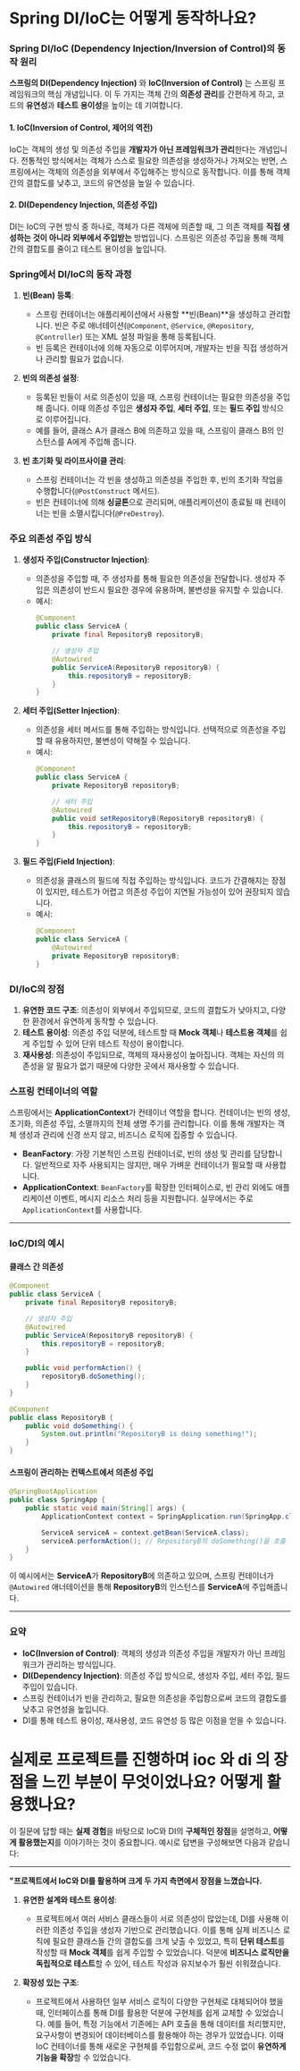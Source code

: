 # Spring DI/IoC는 어떻게 동작하나요?

### Spring DI/IoC (Dependency Injection/Inversion of Control)의 동작 원리

**스프링의 DI(Dependency Injection)** 와 **IoC(Inversion of Control)** 는 스프링 프레임워크의 핵심 개념입니다. 이 두 가지는 객체 간의 **의존성 관리**를 간편하게 하고, 코드의 **유연성**과 **테스트 용이성**을 높이는 데 기여합니다.

#### 1. **IoC(Inversion of Control, 제어의 역전)**

IoC는 객체의 생성 및 의존성 주입을 **개발자가 아닌 프레임워크가 관리**한다는 개념입니다. 전통적인 방식에서는 객체가 스스로 필요한 의존성을 생성하거나 가져오는 반면, 스프링에서는 객체의 의존성을 외부에서 주입해주는 방식으로 동작합니다. 이를 통해 객체 간의 결합도를 낮추고, 코드의 유연성을 높일 수 있습니다.

#### 2. **DI(Dependency Injection, 의존성 주입)**

DI는 IoC의 구현 방식 중 하나로, 객체가 다른 객체에 의존할 때, 그 의존 객체를 **직접 생성하는 것이 아니라 외부에서 주입받는** 방법입니다. 스프링은 의존성 주입을 통해 객체 간의 결합도를 줄이고 테스트 용이성을 높입니다.

### Spring에서 DI/IoC의 동작 과정

1. **빈(Bean) 등록**: 
   - 스프링 컨테이너는 애플리케이션에서 사용할 **빈(Bean)**을 생성하고 관리합니다. 빈은 주로 애너테이션(`@Component`, `@Service`, `@Repository`, `@Controller`) 또는 XML 설정 파일을 통해 등록됩니다.
   - 빈 등록은 컨테이너에 의해 자동으로 이루어지며, 개발자는 빈을 직접 생성하거나 관리할 필요가 없습니다.

2. **빈의 의존성 설정**: 
   - 등록된 빈들이 서로 의존성이 있을 때, 스프링 컨테이너는 필요한 의존성을 주입해 줍니다. 이때 의존성 주입은 **생성자 주입**, **세터 주입**, 또는 **필드 주입** 방식으로 이루어집니다.
   - 예를 들어, 클래스 A가 클래스 B에 의존하고 있을 때, 스프링이 클래스 B의 인스턴스를 A에게 주입해 줍니다.

3. **빈 초기화 및 라이프사이클 관리**: 
   - 스프링 컨테이너는 각 빈을 생성하고 의존성을 주입한 후, 빈의 초기화 작업을 수행합니다(`@PostConstruct` 메서드).
   - 빈은 컨테이너에 의해 **싱글톤**으로 관리되며, 애플리케이션이 종료될 때 컨테이너는 빈을 소멸시킵니다(`@PreDestroy`).

### 주요 의존성 주입 방식

1. **생성자 주입(Constructor Injection)**:
   - 의존성을 주입할 때, 주 생성자를 통해 필요한 의존성을 전달합니다. 생성자 주입은 의존성이 반드시 필요한 경우에 유용하며, 불변성을 유지할 수 있습니다.
   - 예시:
     ```java
     @Component
     public class ServiceA {
         private final RepositoryB repositoryB;

         // 생성자 주입
         @Autowired
         public ServiceA(RepositoryB repositoryB) {
             this.repositoryB = repositoryB;
         }
     }
     ```

2. **세터 주입(Setter Injection)**:
   - 의존성을 세터 메서드를 통해 주입하는 방식입니다. 선택적으로 의존성을 주입할 때 유용하지만, 불변성이 약해질 수 있습니다.
   - 예시:
     ```java
     @Component
     public class ServiceA {
         private RepositoryB repositoryB;

         // 세터 주입
         @Autowired
         public void setRepositoryB(RepositoryB repositoryB) {
             this.repositoryB = repositoryB;
         }
     }
     ```

3. **필드 주입(Field Injection)**:
   - 의존성을 클래스의 필드에 직접 주입하는 방식입니다. 코드가 간결해지는 장점이 있지만, 테스트가 어렵고 의존성 주입이 지연될 가능성이 있어 권장되지 않습니다.
   - 예시:
     ```java
     @Component
     public class ServiceA {
         @Autowired
         private RepositoryB repositoryB;
     }
     ```

### **DI/IoC의 장점**

1. **유연한 코드 구조**: 의존성이 외부에서 주입되므로, 코드의 결합도가 낮아지고, 다양한 환경에서 유연하게 동작할 수 있습니다.
2. **테스트 용이성**: 의존성 주입 덕분에, 테스트할 때 **Mock 객체**나 **테스트용 객체**를 쉽게 주입할 수 있어 단위 테스트 작성이 용이합니다.
3. **재사용성**: 의존성이 주입되므로, 객체의 재사용성이 높아집니다. 객체는 자신의 의존성을 알 필요가 없기 때문에 다양한 곳에서 재사용할 수 있습니다.

### **스프링 컨테이너의 역할**

스프링에서는 **ApplicationContext**가 컨테이너 역할을 합니다. 컨테이너는 빈의 생성, 초기화, 의존성 주입, 소멸까지의 전체 생명 주기를 관리합니다. 이를 통해 개발자는 객체 생성과 관리에 신경 쓰지 않고, 비즈니스 로직에 집중할 수 있습니다.

- **BeanFactory**: 가장 기본적인 스프링 컨테이너로, 빈의 생성 및 관리를 담당합니다. 일반적으로 자주 사용되지는 않지만, 매우 가벼운 컨테이너가 필요할 때 사용합니다.
- **ApplicationContext**: `BeanFactory`를 확장한 인터페이스로, 빈 관리 외에도 애플리케이션 이벤트, 메시지 리소스 처리 등을 지원합니다. 실무에서는 주로 `ApplicationContext`를 사용합니다.

---

### **IoC/DI의 예시**

#### 클래스 간 의존성

```java
@Component
public class ServiceA {
    private final RepositoryB repositoryB;

    // 생성자 주입
    @Autowired
    public ServiceA(RepositoryB repositoryB) {
        this.repositoryB = repositoryB;
    }

    public void performAction() {
        repositoryB.doSomething();
    }
}

@Component
public class RepositoryB {
    public void doSomething() {
        System.out.println("RepositoryB is doing something!");
    }
}
```

#### 스프링이 관리하는 컨텍스트에서 의존성 주입

```java
@SpringBootApplication
public class SpringApp {
    public static void main(String[] args) {
        ApplicationContext context = SpringApplication.run(SpringApp.class, args);

        ServiceA serviceA = context.getBean(ServiceA.class);
        serviceA.performAction(); // RepositoryB의 doSomething()을 호출
    }
}
```

이 예시에서는 **ServiceA**가 **RepositoryB**에 의존하고 있으며, 스프링 컨테이너가 `@Autowired` 애너테이션을 통해 **RepositoryB**의 인스턴스를 **ServiceA**에 주입해줍니다.

---

### **요약**

- **IoC(Inversion of Control)**: 객체의 생성과 의존성 주입을 개발자가 아닌 프레임워크가 관리하는 방식입니다.
- **DI(Dependency Injection)**: 의존성 주입 방식으로, 생성자 주입, 세터 주입, 필드 주입이 있습니다.
- 스프링 컨테이너가 빈을 관리하고, 필요한 의존성을 주입함으로써 코드의 결합도를 낮추고 유연성을 높입니다.
- DI를 통해 테스트 용이성, 재사용성, 코드 유연성 등 많은 이점을 얻을 수 있습니다.

# 실제로 프로젝트를 진행하며 ioc 와 di 의 장점을 느낀 부분이 무엇이었나요? 어떻게 활용했나요?

이 질문에 답할 때는 **실제 경험**을 바탕으로 IoC와 DI의 **구체적인 장점**을 설명하고, **어떻게 활용했는지**를 이야기하는 것이 중요합니다. 예시로 답변을 구성해보면 다음과 같습니다:

---

**"프로젝트에서 IoC와 DI를 활용하며 크게 두 가지 측면에서 장점을 느꼈습니다.**

1. **유연한 설계와 테스트 용이성**: 
   - 프로젝트에서 여러 서비스 클래스들이 서로 의존성이 많았는데, DI를 사용해 이러한 의존성 주입을 생성자 기반으로 관리했습니다. 이를 통해 실제 비즈니스 로직에 필요한 클래스들 간의 결합도를 크게 낮출 수 있었고, 특히 **단위 테스트**를 작성할 때 **Mock 객체**를 쉽게 주입할 수 있었습니다. 덕분에 **비즈니스 로직만을 독립적으로 테스트**할 수 있어, 테스트 작성과 유지보수가 훨씬 쉬워졌습니다.

2. **확장성 있는 구조**: 
   - 프로젝트에서 사용하던 일부 서비스 로직이 다양한 구현체로 대체되어야 했을 때, 인터페이스를 통해 DI를 활용한 덕분에 구현체를 쉽게 교체할 수 있었습니다. 예를 들어, 특정 기능에서 기존에는 API 호출을 통해 데이터를 처리했지만, 요구사항이 변경되어 데이터베이스를 활용해야 하는 경우가 있었습니다. 이때 IoC 컨테이너를 통해 새로운 구현체를 주입함으로써, 코드 수정 없이 **유연하게 기능을 확장**할 수 있었습니다.